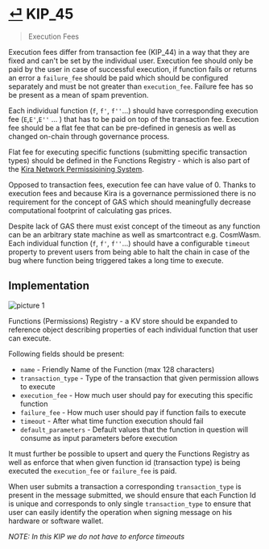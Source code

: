 # [⏎](README.md#Roadmap) KIP_45
> Execution Fees

Execution fees differ from transaction fee (KIP_44) in a way that they are fixed and can't be set by the individual user. Execution fee should only be paid by the user in case of successful execution, if function fails or returns an error a `failure_fee` should be paid which should be configured separately and must be not greater than `execution_fee`. Failure fee has so be present as a mean of spam prevention. 

Each individual function (`f`, `f'`, `f''`...) should have corresponding execution fee (`Ε`,`Ε'`,`Ε''` ... ) that has to be paid on top of the transaction fee. Execution fee should be a flat fee that can be pre-defined in genesis as well as changed on-chain through governance process.

Flat fee for executing specific functions (submitting specific transaction types) should be defined in the Functions Registry - which is also part of the [Kira Network Permissioining System](https://i.imgur.com/28ONnVW.png).

Opposed to transaction fees, execution fee can have value of 0. Thanks to execution fees and because Kira is a governance permissioned there is no requirement for the concept of GAS which should meaningfully decrease computational footprint of calculating gas prices.

Despite lack of GAS there must exist concept of the timeout as any function can be an arbitrary state machine as well as smartcontract e.g. CosmWasm. Each individual function (`f`, `f'`, `f''`...) should have a configurable `timeout` property to prevent users from being able to halt the chain in case of the bug where function being triggered takes a long time to execute.

## Implementation

![picture 1](https://i.imgur.com/p3bG6m5.png)  

Functions (Permissions) Registry - a KV store should be expanded to reference object describing properties of each individual function that user can execute.

Following fields should be present:
* `name` - Friendly Name of the Function (max 128 characters)
* `transaction_type` - Type of the transaction that given permission allows to execute
* `execution_fee` - How much user should pay for executing this specific function
* `failure_fee` - How much user should pay if function fails to execute
* `timeout` - After what time function execution should fail
* `default_parameters` - Default values that the function in question will consume as input parameters before execution

It must further be possible to upsert and query the Functions Registry as well as enforce that when given function id (transaction type) is being executed the `execution_fee` or `failure_fee` is paid.

When user submits a transaction a corresponding `transaction_type` is present in the message submitted, we should ensure that each Function Id is unique and corresponds to only single `transaction_type` to ensure that user can easily identify the operation when signing message on his hardware or software wallet. 

_NOTE: In this KIP we do not have to enforce timeouts_